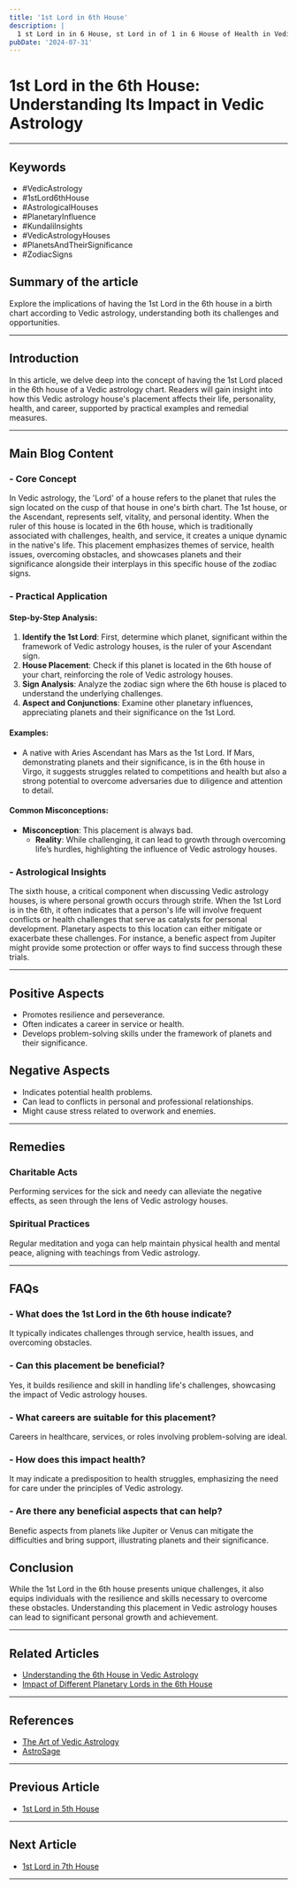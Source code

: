 ```yaml
---
title: '1st Lord in 6th House'
description: |
  1 st Lord in in 6 House, st Lord in of 1 in 6 House of Health in Vedic astrology
pubDate: '2024-07-31'
---
```


# 1st Lord in the 6th House: Understanding Its Impact in Vedic Astrology

---

## Keywords
- #VedicAstrology
- #1stLord6thHouse
- #AstrologicalHouses
- #PlanetaryInfluence
- #KundaliInsights
- #VedicAstrologyHouses
- #PlanetsAndTheirSignificance
- #ZodiacSigns

## Summary of the article
Explore the implications of having the 1st Lord in the 6th house in a birth chart according to Vedic astrology, understanding both its challenges and opportunities.

---

## Introduction
In this article, we delve deep into the concept of having the 1st Lord placed in the 6th house of a Vedic astrology chart. Readers will gain insight into how this Vedic astrology house's placement affects their life, personality, health, and career, supported by practical examples and remedial measures.

---

## Main Blog Content

### - Core Concept
In Vedic astrology, the 'Lord' of a house refers to the planet that rules the sign located on the cusp of that house in one's birth chart. The 1st house, or the Ascendant, represents self, vitality, and personal identity. When the ruler of this house is located in the 6th house, which is traditionally associated with challenges, health, and service, it creates a unique dynamic in the native's life. This placement emphasizes themes of service, health issues, overcoming obstacles, and showcases planets and their significance alongside their interplays in this specific house of the zodiac signs.

### - Practical Application
#### **Step-by-Step Analysis:**
1. **Identify the 1st Lord**: First, determine which planet, significant within the framework of Vedic astrology houses, is the ruler of your Ascendant sign.
2. **House Placement**: Check if this planet is located in the 6th house of your chart, reinforcing the role of Vedic astrology houses.
3. **Sign Analysis**: Analyze the zodiac sign where the 6th house is placed to understand the underlying challenges.
4. **Aspect and Conjunctions**: Examine other planetary influences, appreciating planets and their significance on the 1st Lord.

#### **Examples:**
- A native with Aries Ascendant has Mars as the 1st Lord. If Mars, demonstrating planets and their significance, is in the 6th house in Virgo, it suggests struggles related to competitions and health but also a strong potential to overcome adversaries due to diligence and attention to detail.

#### **Common Misconceptions:**
- **Misconception**: This placement is always bad.
  - **Reality**: While challenging, it can lead to growth through overcoming life’s hurdles, highlighting the influence of Vedic astrology houses.

### - Astrological Insights
The sixth house, a critical component when discussing Vedic astrology houses, is where personal growth occurs through strife. When the 1st Lord is in the 6th, it often indicates that a person's life will involve frequent conflicts or health challenges that serve as catalysts for personal development. Planetary aspects to this location can either mitigate or exacerbate these challenges. For instance, a benefic aspect from Jupiter might provide some protection or offer ways to find success through these trials.

---

## Positive Aspects
- Promotes resilience and perseverance.
- Often indicates a career in service or health.
- Develops problem-solving skills under the framework of planets and their significance.

## Negative Aspects
- Indicates potential health problems.
- Can lead to conflicts in personal and professional relationships.
- Might cause stress related to overwork and enemies.

---

## Remedies

### Charitable Acts
Performing services for the sick and needy can alleviate the negative effects, as seen through the lens of Vedic astrology houses.

### Spiritual Practices
Regular meditation and yoga can help maintain physical health and mental peace, aligning with teachings from Vedic astrology.

---

## FAQs
### - What does the 1st Lord in the 6th house indicate?
It typically indicates challenges through service, health issues, and overcoming obstacles.
### - Can this placement be beneficial?
Yes, it builds resilience and skill in handling life's challenges, showcasing the impact of Vedic astrology houses.
### - What careers are suitable for this placement?
Careers in healthcare, services, or roles involving problem-solving are ideal.
### - How does this impact health?
It may indicate a predisposition to health struggles, emphasizing the need for care under the principles of Vedic astrology.
### - Are there any beneficial aspects that can help?
Benefic aspects from planets like Jupiter or Venus can mitigate the difficulties and bring support, illustrating planets and their significance.

## Conclusion
While the 1st Lord in the 6th house presents unique challenges, it also equips individuals with the resilience and skills necessary to overcome these obstacles. Understanding this placement in Vedic astrology houses can lead to significant personal growth and achievement.

---

## Related Articles
- [Understanding the 6th House in Vedic Astrology](#)
- [Impact of Different Planetary Lords in the 6th House](#)

---

## References
- [The Art of Vedic Astrology](https://www.vedicastrology.com)
- [AstroSage](https://www.astrosage.com)
---

## Previous Article
- [1st Lord in 5th House](/blogs-md/1001_1st_Lord_in_all_Houses/100105_1st_Lord_in_5th_House.md)

---

## Next Article
- [1st Lord in 7th House](/blogs-md/1001_1st_Lord_in_all_Houses/100107_1st_Lord_in_7th_House.md)

---
